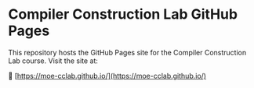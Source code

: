 # Compiler Construction Lab GitHub Pages

This repository hosts the GitHub Pages site for the Compiler Construction Lab course. Visit the site at:

📌 [https://moe-cclab.github.io/](https://moe-cclab.github.io/)
